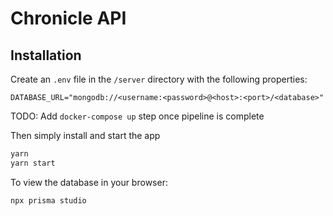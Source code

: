 # Chronicle API

## Installation

Create an `.env` file in the `/server` directory with the following properties:

```
DATABASE_URL="mongodb://<username:<password>@<host>:<port>/<database>"
```

TODO: Add `docker-compose up` step once pipeline is complete

Then simply install and start the app

```bash
yarn
yarn start
```

To view the database in your browser:

```
npx prisma studio
```

